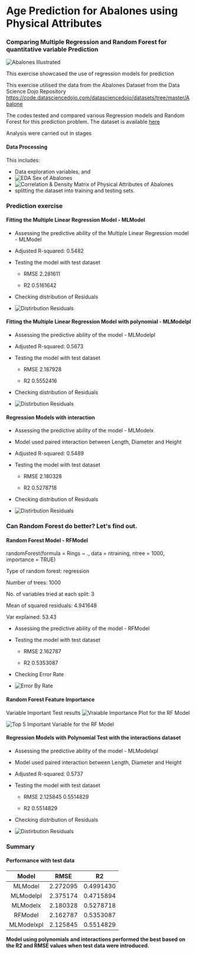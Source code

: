 # **Age Prediction for Abalones using Physical Attributes**

### Comparing Multiple Regression and Random Forest for quantitative variable Prediction

![Abalones Illustrated](abalones.jpg)

This exercise showcased the use of regression models for prediction

This exercise utilised the data from the Abalones Dataset from the Data Science Dojo Repository <https://code.datasciencedojo.com/datasciencedojo/datasets/tree/master/Abalone>

The codes tested and compared various Regression models and Random Forest for this prediction problem. The dataset is available [here](abalone_data.csv)

Analysis were carried out in stages

#### **Data Processing**

This includes:

-   Data exploration variables, and
-   ![EDA Sex of Abalones](Distribution_Abalones_Sex.png)
-   ![Correlation & Density Matrix of Physical Attributes of Abalones](Corr_matrix_densityplot.png)
-   splitting the dataset into training and testing sets.

### Prediction exercise

#### Fitting the Multiple Linear Regression Model - MLModel

-   Assessing the predictive ability of the Multiple Linear Regression model - MLModel

-   Adjusted R-squared: 0.5482

-   Testing the model with test dataset

    -   RMSE 2.281611

    -   R2 0.5161642

-   Checking distribution of Residuals

-   ![Distirbution Residuals](residual_histogram.png)

#### Fitting the Multiple Linear Regression Model with polynomial - MLModelpl

-   Assessing the predictive ability of the model - MLModelpl

-   Adjusted R-squared: 0.5673

-   Testing the model with test dataset

    -   RMSE 2.187928

    -   R2 0.5552416

-   Checking distribution of Residuals

-   ![Distirbution Residuals](polynomial_model_residual.png)

#### Regression Models with interaction

-   Assessing the predictive ability of the model - MLModelx

-   Model used paired interaction between Length, Diameter and Height

-   Adjusted R-squared: 0.5489

-   Testing the model with test dataset

    -   RMSE 2.180328

    -   R2 0.5278718

-   Checking distribution of Residuals

-   ![Distirbution Residuals](residual_with_interactions.png)

### Can Random Forest do better? Let's find out.

#### Random Forest Model - RFModel

randomForest(formula = Rings \~ ., data = ntraining, ntree = 1000, importance = TRUE)

Type of random forest: regression

Number of trees: 1000

No. of variables tried at each split: 3

Mean of squared residuals: 4.941648

Var explained: 53.43

-   Assessing the predictive ability of the model - RFModel

-   Testing the model with test dataset

    -   RMSE 2.162787

    -   R2 0.5353087

-   Checking Error Rate

-   ![Error By Rate](randomForestRegression.png)

#### Random Forest Feature Importance

Variable Important Test results ![Vraiable Importance Plot for the RF Model](RF_variable_imp_plot.png)

![Top 5 Important Variable for the RF Model](RFModel_VarimpTop5.png)

#### Regression Models with Polynomial Test with the interactions dataset

-   Assessing the predictive ability of the model - MLModelxpl

-   Model used paired interaction between Length, Diameter and Height

-   Adjusted R-squared: 0.5737

-   Testing the model with test dataset

    -   RMSE 2.125845 0.5514829

    -   R2 0.5514829

-   Checking distribution of Residuals

-   ![Distirbution Residuals](polynomial_residual_with_interactions.png)

### Summary

#### Performance with test data

|   Model    |   RMSE   |    R2     |
|:----------:|:--------:|:---------:|
|  MLModel   | 2.272095 | 0.4991430 |
| MLModelpl  | 2.375174 | 0.4715894 |
|  MLModelx  | 2.180328 | 0.5278718 |
|  RFModel   | 2.162787 | 0.5353087 |
| MLModelxpl | 2.125845 | 0.5514829 |

**Model using polynomials and interactions performed the best based on the R2 and RMSE values when test data were introduced.**
